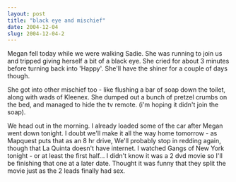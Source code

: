 ```yaml
---
layout: post
title: "black eye and mischief"
date: 2004-12-04
slug: 2004-12-04-2
---
```


Megan fell today while we were walking Sadie.  She was running to join us and tripped giving herself a bit of a black eye.  She cried for about 3 minutes before turning back into &apos;Happy&apos;. She&apos;ll have the shiner for a couple of days though.

She got into other mischief too - like flushing a bar of soap down the toilet, along with wads of Kleenex.  She dumped out a bunch of pretzel crumbs on the bed, and managed to hide the tv remote. (i&apos;m hoping it didn&apos;t join the soap).

We head out in the morning.  I already loaded some of the car after Megan went down tonight.  I doubt we&apos;ll make it all the way home tomorrow - as Mapquest puts that as an 8 hr drive, We&apos;ll probably stop in redding again, though that La Quinta doesn&apos;t have internet.  I watched Gangs of New York tonight - or at least the first half... I didn&apos;t know it was a 2 dvd movie so I&apos;ll be finishing that one at a later date.  Thought it was funny that they split the movie just as the 2 leads finally had sex.

